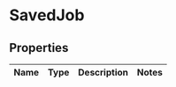 # SavedJob

## Properties
Name | Type | Description | Notes
------------ | ------------- | ------------- | -------------
